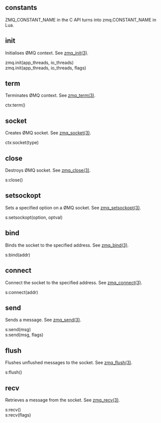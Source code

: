 ## constants

ZMQ_CONSTANT_NAME in the C API turns into zmq.CONSTANT_NAME in Lua.

## init

Initialises ØMQ context.
See [zmq_init(3)](http://api.zeromq.org/zmq_init.html).

zmq.init(app_threads, io_threads)  
zmq.init(app_threads, io_threads, flags)

## term

Terminates ØMQ context.
See [zmq_term(3)](http://api.zeromq.org/zmq_term.html).

ctx:term()

## socket

Creates ØMQ socket.
See [zmq_socket(3)](http://api.zeromq.org/zmq_socket.html).

ctx:socket(type)

## close

Destroys ØMQ socket.
See [zmq_close(3)](http://api.zeromq.org/zmq_close.html).

s:close()

## setsockopt

Sets a specified option on a ØMQ socket.
See [zmq_setsockopt(3)](http://api.zeromq.org/zmq_setsockopt.html).

s:setsockopt(option, optval)

## bind

Binds the socket to the specified address.
See [zmq_bind(3)](http://api.zeromq.org/zmq_bind.html).

s:bind(addr)

## connect

Connect the socket to the specified address.
See [zmq_connect(3)](http://api.zeromq.org/zmq_connect.html).

s:connect(addr)

## send

Sends a message.
See [zmq_send(3)](http://api.zeromq.org/zmq_send.html).

s:send(msg)  
s:send(msg, flags)

## flush

Flushes unflushed messages to the socket.
See [zmq_flush(3)](http://api.zeromq.org/zmq_flush.html).

s:flush()

## recv

Retrieves a message from the socket.
See [zmq_recv(3)](http://api.zeromq.org/zmq_recv.html).

s:recv()  
s:recv(flags)
